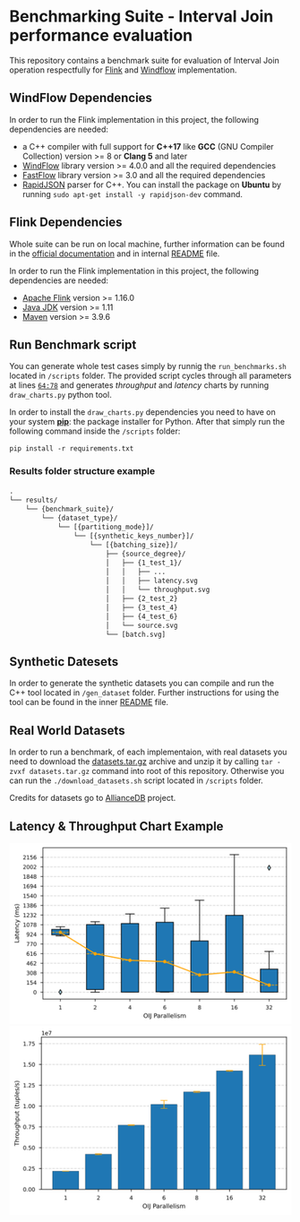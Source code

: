 # Benchmarking Suite - Interval Join performance evaluation

This repository contains a benchmark suite for evaluation of Interval Join operation respectfully for [Flink](https://flink.apache.org/) and [Windflow](https://paragroup.github.io/WindFlow/) implementation.

## WindFlow Dependencies

In order to run the Flink implementation in this project, the following dependencies are needed:
* a C++ compiler with full support for **C++17** like **GCC** (GNU Compiler Collection) version >= 8 or **Clang 5** and later
* [WindFlow](https://github.com/ParaGroup/WindFlow/releases) library version >= 4.0.0 and all the required dependencies
* [FastFlow](https://github.com/fastflow/fastflow/releases) library version >= 3.0 and all the required dependencies
* [RapidJSON](https://rapidjson.org/) parser for C++. You can install the package on **Ubuntu** by running `sudo apt-get install -y rapidjson-dev` command.

## Flink Dependencies

Whole suite can be run on local machine, further information can be found in the [official documentation](https://nightlies.apache.org/flink/flink-docs-release-1.16/docs/dev/dataset/local_execution/) and in internal [README](https://github.com/DropB1t/IntervalJoinBenchmarks/tree/main/flink) file.

In order to run the Flink implementation in this project, the following dependencies are needed:
* [Apache Flink](https://nightlies.apache.org/flink/flink-docs-release-1.16/) version >= 1.16.0
* [Java JDK](https://openjdk.java.net/install/) version >= 1.11
* [Maven](https://maven.apache.org/install.html) version >= 3.9.6

## Run Benchmark script
You can generate whole test cases simply by runnig the `run_benchmarks.sh` located in `/scripts` folder. The provided script cycles through all parameters at lines [`64:78`](https://github.com/DropB1t/IntervalJoinBenchmarks/blob/main/scripts/run_benchmarks.sh#L64-L78) and generates *throughput* and *latency* charts by running `draw_charts.py` python tool.

In order to install the `draw_charts.py` dependencies you need to have on your system [**pip**](https://github.com/pypa/pip): the package installer for Python.
After that simply run the following command inside the `/scripts` folder:

```
pip install -r requirements.txt
```

### Results folder structure example
```
.
└── results/
    └── {benchmark_suite}/
        └── {dataset_type}/
            └── [{partitiong_mode}]/
                └── [{synthetic_keys_number}]/
                    └── [{batching_size}]/
                        ├── {source_degree}/
                        │   ├── {1_test_1}/
                        │   │   ├── ...
                        │   │   ├── latency.svg
                        │   │   └── throughput.svg
                        │   ├── {2_test_2}
                        │   ├── {3_test_4}
                        │   ├── {4_test_6}
                        │   └── source.svg
                        └── [batch.svg]
```


## Synthetic Datesets
In order to generate the synthetic datasets you can compile and run the C++ tool located in `/gen_dataset` folder. Further instructions for using the tool can be found in the inner [README](https://github.com/DropB1t/IntervalJoinBenchmarks/tree/main/gen_dataset) file.

## Real World Datasets
In order to run a benchmark, of each implementaion, with real datasets you need to download the [datasets.tar.gz](https://www.dropbox.com/scl/fi/y4qkcvci7yqcypg41tu85/datasets.tar.gz?rlkey=6o2d4byhx95d860pojddka4iq&dl=0) archive and unzip it by calling `tar -zvxf datasets.tar.gz` command into root of this repository. Otherwise you can run the `./download_datasets.sh` script located in `/scripts` folder.

Credits for datasets go to [AllianceDB](https://github.com/intellistream/AllianceDB/blob/master/docs/README.md) project.

## Latency & Throughput Chart Example
![Latency Chart Example](./imgs/latency.svg)
![Throughput Chart Example](./imgs/throughput.svg)

